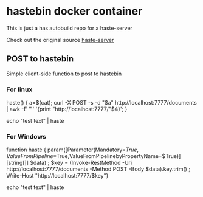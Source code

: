 
# hastebin docker container
This is just a has autobuild repo for a haste-server

Check out the original source [haste-server](https://github.com/seejohnrun/haste-server)

## POST to hastebin
Simple client-side function to post to hastebin
### For linux
haste() { a=$(cat); curl -X POST -s -d "$a" http://localhost:7777/documents | awk -F '"' '{print "http://localhost:7777/"$4}'; }

echo "test text" | haste

### For Windows
function haste { param([Parameter(Mandatory=$True,ValueFromPipeline=$True,ValueFromPipelinebyPropertyName=$True)] [string[]] $data) ; $key = (Invoke-RestMethod -Uri http://localhost:7777/documents -Method POST -Body $data).key.trim() ; Write-Host "http://localhost:7777/$key"}

echo "test text" | haste


